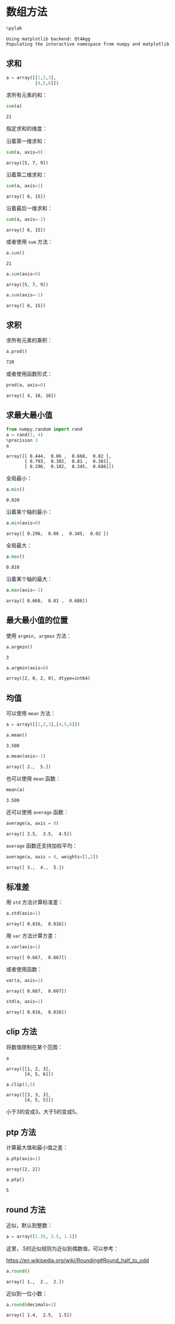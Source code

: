 
# 数组方法


```python
%pylab
```

    Using matplotlib backend: Qt4Agg
    Populating the interactive namespace from numpy and matplotlib


## 求和


```python
a = array([[1,2,3], 
           [4,5,6]])
```

求所有元素的和：


```python
sum(a)
```




    21



指定求和的维度：

沿着第一维求和：


```python
sum(a, axis=0)
```




    array([5, 7, 9])



沿着第二维求和：


```python
sum(a, axis=1)
```




    array([ 6, 15])



沿着最后一维求和：


```python
sum(a, axis=-1)
```




    array([ 6, 15])



或者使用 `sum` 方法：


```python
a.sum()
```




    21




```python
a.sum(axis=0)
```




    array([5, 7, 9])




```python
a.sum(axis=-1)
```




    array([ 6, 15])



## 求积

求所有元素的乘积：


```python
a.prod()
```




    720



或者使用函数形式：


```python
prod(a, axis=0)
```




    array([ 4, 10, 18])



## 求最大最小值


```python
from numpy.random import rand
a = rand(3, 4)
%precision 3
a
```




    array([[ 0.444,  0.06 ,  0.668,  0.02 ],
           [ 0.793,  0.302,  0.81 ,  0.381],
           [ 0.296,  0.182,  0.345,  0.686]])



全局最小：


```python
a.min()
```




    0.020



沿着某个轴的最小：


```python
a.min(axis=0)
```




    array([ 0.296,  0.06 ,  0.345,  0.02 ])



全局最大：


```python
a.max()
```




    0.810



沿着某个轴的最大：


```python
a.max(axis=-1)
```




    array([ 0.668,  0.81 ,  0.686])



## 最大最小值的位置

使用 `argmin, argmax` 方法：


```python
a.argmin()
```




    3




```python
a.argmin(axis=0)
```




    array([2, 0, 2, 0], dtype=int64)



## 均值

可以使用 `mean` 方法：


```python
a = array([[1,2,3],[4,5,6]])
```


```python
a.mean()
```




    3.500




```python
a.mean(axis=-1)
```




    array([ 2.,  5.])



也可以使用 `mean` 函数：


```python
mean(a)
```




    3.500



还可以使用 `average` 函数：


```python
average(a, axis = 0)
```




    array([ 2.5,  3.5,  4.5])



`average` 函数还支持加权平均：


```python
average(a, axis = 0, weights=[1,2])
```




    array([ 3.,  4.,  5.])



## 标准差

用 `std` 方法计算标准差：


```python
a.std(axis=1)
```




    array([ 0.816,  0.816])



用 `var` 方法计算方差：


```python
a.var(axis=1)
```




    array([ 0.667,  0.667])



或者使用函数：


```python
var(a, axis=1)
```




    array([ 0.667,  0.667])




```python
std(a, axis=1)
```




    array([ 0.816,  0.816])



## clip 方法

将数值限制在某个范围：


```python
a
```




    array([[1, 2, 3],
           [4, 5, 6]])




```python
a.clip(3,5)
```




    array([[3, 3, 3],
           [4, 5, 5]])



小于3的变成3，大于5的变成5。

## ptp 方法

计算最大值和最小值之差：


```python
a.ptp(axis=1)
```




    array([2, 2])




```python
a.ptp()
```




    5



## round 方法

近似，默认到整数：


```python
a = array([1.35, 2.5, 1.5])
```

这里，.5的近似规则为近似到偶数值，可以参考：

https://en.wikipedia.org/wiki/Rounding#Round_half_to_odd


```python
a.round()
```




    array([ 1.,  2.,  2.])



近似到一位小数：


```python
a.round(decimals=1)
```




    array([ 1.4,  2.5,  1.5])


